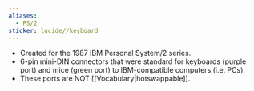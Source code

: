 ```yaml
---
aliases:
  - PS/2
sticker: lucide//keyboard
---
```

- Created for the 1987 IBM Personal System/2 series.
- 6-pin mini-DIN connectors that were standard for keyboards (purple port) and mice (green port) to IBM-compatible computers (i.e. PCs).
- These ports are NOT [[Vocabulary|hotswappable]].